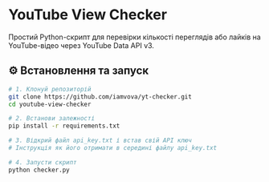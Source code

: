 # YouTube View Checker

Простий Python-скрипт для перевірки кількості переглядів або лайків на YouTube-відео через YouTube Data API v3.

## ⚙️ Встановлення та запуск

```bash
# 1. Клонуй репозиторій
git clone https://github.com/iamvova/yt-checker.git
cd youtube-view-checker

# 2. Встанови залежності
pip install -r requirements.txt

# 3. Відкрий файл api_key.txt і встав свій API ключ
# Інструкція як його отримати в середині файлу api_key.txt

# 4. Запусти скрипт
python checker.py
